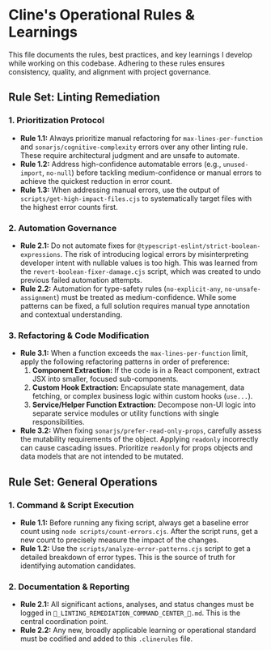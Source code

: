 # Cline's Operational Rules & Learnings

This file documents the rules, best practices, and key learnings I develop while working on this codebase. Adhering to these rules ensures consistency, quality, and alignment with project governance.

## **Rule Set: Linting Remediation**

### **1. Prioritization Protocol**
   - **Rule 1.1:** Always prioritize manual refactoring for `max-lines-per-function` and `sonarjs/cognitive-complexity` errors over any other linting rule. These require architectural judgment and are unsafe to automate.
   - **Rule 1.2:** Address high-confidence automatable errors (e.g., `unused-import`, `no-null`) before tackling medium-confidence or manual errors to achieve the quickest reduction in error count.
   - **Rule 1.3:** When addressing manual errors, use the output of `scripts/get-high-impact-files.cjs` to systematically target files with the highest error counts first.

### **2. Automation Governance**
   - **Rule 2.1:** Do not automate fixes for `@typescript-eslint/strict-boolean-expressions`. The risk of introducing logical errors by misinterpreting developer intent with nullable values is too high. This was learned from the `revert-boolean-fixer-damage.cjs` script, which was created to undo previous failed automation attempts.
   - **Rule 2.2:** Automation for type-safety rules (`no-explicit-any`, `no-unsafe-assignment`) must be treated as medium-confidence. While some patterns can be fixed, a full solution requires manual type annotation and contextual understanding.

### **3. Refactoring & Code Modification**
   - **Rule 3.1:** When a function exceeds the `max-lines-per-function` limit, apply the following refactoring patterns in order of preference:
      1.  **Component Extraction:** If the code is in a React component, extract JSX into smaller, focused sub-components.
      2.  **Custom Hook Extraction:** Encapsulate state management, data fetching, or complex business logic within custom hooks (`use...`).
      3.  **Service/Helper Function Extraction:** Decompose non-UI logic into separate service modules or utility functions with single responsibilities.
   - **Rule 3.2:** When fixing `sonarjs/prefer-read-only-props`, carefully assess the mutability requirements of the object. Applying `readonly` incorrectly can cause cascading issues. Prioritize `readonly` for props objects and data models that are not intended to be mutated.

## **Rule Set: General Operations**

### **1. Command & Script Execution**
   - **Rule 1.1:** Before running any fixing script, always get a baseline error count using `node scripts/count-errors.cjs`. After the script runs, get a new count to precisely measure the impact of the changes.
   - **Rule 1.2:** Use the `scripts/analyze-error-patterns.cjs` script to get a detailed breakdown of error types. This is the source of truth for identifying automation candidates.

### **2. Documentation & Reporting**
   - **Rule 2.1:** All significant actions, analyses, and status changes must be logged in `🚨_LINTING_REMEDIATION_COMMAND_CENTER_🚨.md`. This is the central coordination point.
   - **Rule 2.2:** Any new, broadly applicable learning or operational standard must be codified and added to this `.clinerules` file.
